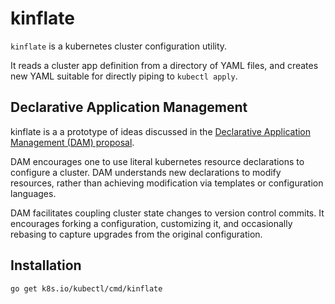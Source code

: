 # kinflate

`kinflate` is a kubernetes cluster configuration
utility.

It reads a cluster app definition from a
directory of YAML files, and creates new YAML suitable
for directly piping to `kubectl apply`.


## Declarative Application Management

kinflate is a a prototype of ideas discussed in the
[Declarative Application
Management (DAM) proposal](https://goo.gl/T66ZcD).

DAM encourages one to use literal kubernetes resource
declarations to configure a cluster.  DAM understands
new declarations to modify resources, rather than
achieving modification via templates or configuration
languages.

DAM facilitates coupling cluster state changes to version
control commits.  It encourages forking a configuration,
customizing it, and occasionally rebasing to capture
upgrades from the original configuration.

## Installation

<!-- @installKinflate @test -->
```
go get k8s.io/kubectl/cmd/kinflate
```
